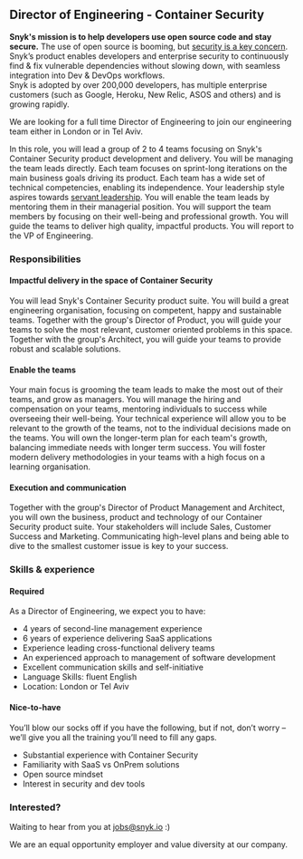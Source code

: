 ## Director of Engineering - Container Security

**Snyk's mission is to help developers use open source code and stay secure.** The use of open source is booming, but [security is a key concern](https://snyk.io/stateofossecurity/). Snyk’s product enables developers and enterprise security to continuously find & fix vulnerable dependencies without slowing down, with seamless integration into Dev & DevOps workflows.  
Snyk is adopted by over 200,000 developers, has multiple enterprise customers (such as Google, Heroku, New Relic, ASOS and others) and is growing rapidly.

We are looking for a full time Director of Engineering to join our engineering team either in London or in Tel Aviv.

In this role, you will lead a group of 2 to 4 teams focusing on Snyk's Container Security product development and delivery. You will be managing the team leads directly. Each team  focuses on sprint-long iterations on the main business goals driving its product. Each team has a wide set of technical competencies, enabling its independence.
Your leadership style aspires towards [servant leadership](http://toservefirst.com/definition-of-servant-leadership.html). You will enable the team leads by mentoring them in their managerial position. You will support the team members by focusing on their well-being and professional growth. You will guide the teams to deliver high quality, impactful products. You will report to the VP of Engineering.

### Responsibilities

#### Impactful delivery in the space of Container Security

You will lead Snyk's Container Security product suite. You will build a great engineering organisation, focusing on competent, happy and sustainable teams.
Together with the group's Director of Product, you will guide your teams to solve the most relevant, customer oriented problems in this space.
Together with the group's Architect, you will guide your teams to provide robust and scalable solutions.

#### Enable the teams

Your main focus is grooming the team leads to make the most out of their teams, and grow as managers. You will manage the hiring and compensation on your teams, mentoring individuals to success while overseeing their well-being.
Your technical experience will allow you to be relevant to the growth of the teams, not to the individual decisions made on the teams. You will own the longer-term plan for each team's growth, balancing immediate needs with longer term success. You will foster modern delivery methodologies in your teams with a high focus on a learning organisation.

#### Execution and communication

Together with the group's Director of Product Management and Architect, you will own the business, product and technology of our Container Security product suite. Your stakeholders will include Sales, Customer Success and Marketing. Communicating high-level plans and being able to dive to the smallest customer issue is key to your success.

### Skills & experience

#### Required

As a Director of Engineering, we expect you to have:

- 4 years of second-line management experience
- 6 years of experience delivering SaaS applications
- Experience leading cross-functional delivery teams
- An experienced approach to management of software development
- Excellent communication skills and self-initiative
- Language Skills: fluent English
- Location: London or Tel Aviv

#### Nice-to-have

You’ll blow our socks off if you have the following, but if not, don’t worry – we’ll give you all the training you’ll need to fill any gaps.

- Substantial experience with Container Security
- Familiarity with SaaS vs OnPrem solutions
- Open source mindset
- Interest in security and dev tools

### Interested?

Waiting to hear from you at jobs@snyk.io :)

We are an equal opportunity employer and value diversity at our company.
